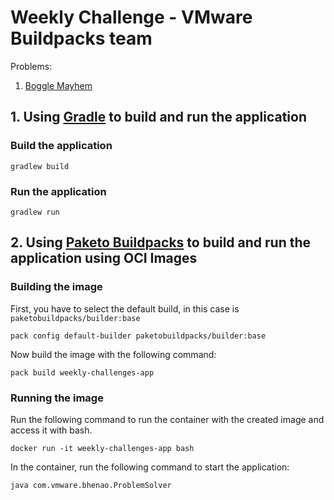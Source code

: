# Weekly Challenge - VMware Buildpacks team

Problems:

1. [Boggle Mayhem](problems/1%20-%20Boggle%20Mayhem.pdf)

## 1. Using [Gradle](https://gradle.org/) to build and run the application

### Build the application

```shell
gradlew build
```

### Run the application

```shell
gradlew run
```

## 2. Using [Paketo Buildpacks](https://paketo.io/) to build and run the application using OCI Images

### Building the image

First, you have to select the default build, in this case is `paketobuildpacks/builder:base`

```shell
pack config default-builder paketobuildpacks/builder:base
```  

Now build the image with the following command:

```shell
pack build weekly-challenges-app
```

### Running the image

Run the following command to run the container with the created image and access it with bash.
```shell
docker run -it weekly-challenges-app bash
```

In the container, run the following command to start the application:
```shell
java com.vmware.bhenao.ProblemSolver
```
